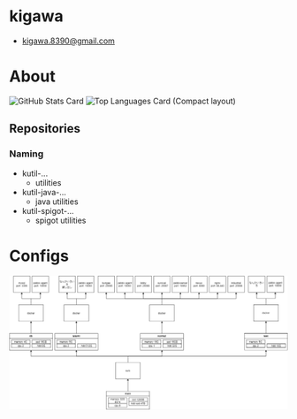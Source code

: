 # kigawa
* kigawa.8390@gmail.com

# About

![GitHub Stats Card](https://github-readme-stats.vercel.app/api?username=kigawa01)
![Top Languages Card (Compact layout)](https://github-readme-stats.vercel.app/api/top-langs/?username=kigawa01&layout=compact)

## Repositories
### Naming

* kutil-...
  * utilities
* kutil-java-...
  * java utilities
* kutil-spigot-...
  * spigot utilities

# Configs
<img src="VmConfig.png">